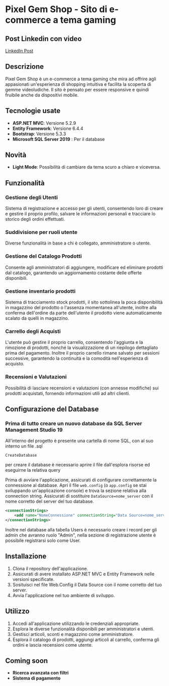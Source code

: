 # Pixel Gem Shop - Sito di e-commerce a tema gaming

## Post Linkedin con video
<a href="https://www.linkedin.com/posts/riccardo-antonini-b477212bb_fullstackdeveloper-webdevelopment-epicode-activity-7193222578377805825-X4ix?utm_source=share&utm_medium=member_desktop" target="_blank">LinkedIn Post</a>

## Descrizione
Pixel Gem Shop è un e-commerce a tema gaming che mira ad offrire agli appasionati un'esperienza di shopping intuitiva e facilita la scoperta di gemme videoludiche.
Il sito è pensato per essere responsive e quindi fruibile anche da dispositivi mobile.

## Tecnologie usate
- **ASP.NET MVC**: Versione 5.2.9
- **Entity Framework**: Versione 6.4.4
- **Bootstrap**: Versione 5.3.3
- **Microsoft SQL Server 2019** : Per il database

## Novità
- **Light Mode**: Possibilità di cambiare da tema scuro a chiaro e viceversa.

## Funzionalità

### Gestione degli Utenti
Sistema di registrazione e accesso per gli utenti, consentendo loro di creare e gestire il proprio profilo, salvare le informazioni personali e tracciare lo storico degli ordini effettuati.

### Suddivisione per ruoli utente
Diverse funzionalità in base a chi è collegato, amministratore o utente.

### Gestione del Catalogo Prodotti
Consente agli amministratori di aggiungere, modificare ed eliminare prodotti dal catalogo, garantendo un aggiornamento costante delle offerte disponibili.

### Gestione inventario prodotti
Sistema di tracciamento stock prodotti, il sito sottolinea la poca disponibilità in magazzino del prodotto o l'assenza momentanea all'utente, inoltre alla conferma dell'ordine da parte dell'utente il prodotto viene automaticamente scalato da quelli in magazzino.

### Carrello degli Acquisti
L'utente può gestire il proprio carrello, consentendo l'aggiunta e la rimozione di prodotti, nonché la visualizzazione di un riepilogo dettagliato prima del pagamento. Inoltre il proprio carrello rimane salvato per sessioni successive, garantendo la continuità e la comodità nell'esperienza di acquisto.

### Recensioni e Valutazioni
Possibilità di lasciare recensioni e valutazioni (con annesse modifiche) sui prodotti acquistati, fornendo informazioni utili ad altri clienti.

## Configurazione del Database

### Prima di tutto creare un nuovo database da SQL Server Management Studio 19
All'interno del progetto è presente una cartella di nome SQL, con al suo interno un file .sql 
```
CreateDatabase
```
per creare il database è necessario aprire il file dall'esplora risorse ed eseguirne la relativa query


Prima di avviare l'applicazione, assicurati di configurare correttamente la connessione al database. Apri il file `web.config` (o `app.config` se stai sviluppando un'applicazione console) e trova la sezione relativa alla connection string. Assicurati di sostituire `DataSource=nome_server` con il nome corretto del server del tuo database.

```xml
<connectionStrings>
    <add name="NomeConnessione" connectionString="Data Source=nome_server;Initial Catalog=nome_database;Integrated Security=True" providerName="System.Data.SqlClient" />
</connectionStrings>
```
Inoltre nel database alla tabella Users è necessario creare i record per gli admin che avranno ruolo "Admin", nella sezione di registrazione utente è possibile registrarsi solo come User.

## Installazione
1. Clona il repository dell'applicazione.
2. Assicurati di avere installato ASP.NET MVC e Entity Framework nelle versioni specificate.
3. Sosituisci nel file Web.Config il Data Source con il nome corretto del tuo server.
4. Avvia l'applicazione nel tuo ambiente di sviluppo.

## Utilizzo
1. Accedi all'applicazione utilizzando le credenziali appropriate.
2. Esplora le diverse funzionalità disponibili per amministratori e utenti.
3. Gestisci articoli, sconti e magazzino come amministratore.
4. Esplora il catalogo di prodotti, aggiungi articoli al carrello, conferma gli ordini e lascia recensioni come utente.


## Coming soon
- **Ricerca avanzata con filtri**
- **Sistema di pagamento**

